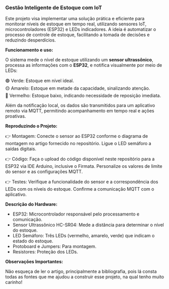 ### **Gestão Inteligente de Estoque com IoT**
Este projeto visa implementar uma solução prática e eficiente para monitorar níveis de estoque em tempo real, utilizando sensores IoT, microcontroladores (ESP32) e LEDs indicadores. A ideia é automatizar o processo de controle de estoque, facilitando a tomada de decisões e reduzindo desperdícios.

 **Funcionamento e uso:**
 
O sistema mede o nível de estoque utilizando um **sensor ultrassônico**, processa as informações com o **ESP32**, e notifica visualmente por meio de LEDs:  

🟢 Verde: Estoque em nível ideal.  
🟡 Amarelo: Estoque em metade da capacidade, sinalizando atenção.  
🔴 Vermelho: Estoque baixo, indicando necessidade de reposição imediata.  

Além da notificação local, os dados são transmitidos para um aplicativo remoto via MQTT, permitindo acompanhamento em tempo real e ações proativas.  

**Reproduzindo o Projeto:**

👉 Montagem: Conecte o sensor ao ESP32 conforme o diagrama de montagem no artigo fornecido no repositório. Ligue o LED semáforo a saídas digitais.

👉 Código: Faça o upload do código disponível neste repositório para a ESP32 via IDE Arduino, inclusive o Firmata. Personalize os valores de limite do sensor e as configurações MQTT.

👉 Testes: Verifique a funcionalidade do sensor e a correspondência dos LEDs com os níveis do estoque. Confirme a comunicação MQTT com o aplicativo.

**Descrição do Hardware:**
- ESP32: Microcontrolador responsável pelo processamento e comunicação.
- Sensor Ultrassônico HC-SR04: Mede a distância para determinar o nível do estoque.
- LED Semáforo: Três LEDs (vermelho, amarelo, verde) que indicam o estado do estoque.
- Protoboard e Jumpers: Para montagem.
- Resistores: Proteção dos LEDs.

**Observações Importantes:**

Não esqueça de ler o artigo, principalmente a bibliografia, pois lá consta todas as fontes que me ajudou a construir esse projeto, na qual tenho muito carinho!
